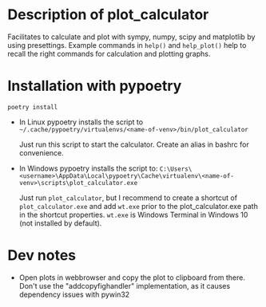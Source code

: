 # Description of plot_calculator
Facilitates to calculate and plot with sympy, numpy, scipy and matplotlib by
using presettings. Example commands in `help()` and `help_plot()` help to recall
the right commands for calculation and plotting graphs.

# Installation with pypoetry
`poetry install`
- In Linux pypoetry installs the script to
  `~/.cache/pypoetry/virtualenvs/<name-of-venv>/bin/plot_calculator`
  
  Just run this script to start the calculator. Create an alias in bashrc for convenience.
- In Windows pypoetry installs the script to:
  `C:\Users\<username>\AppData\Local\pypoetry\Cache\virtualenv\<name-of-venv>\scripts\plot_calculator.exe`

  Just run `plot_calculator`, but I recommend to create a shortcut of `plot_calculator.exe` and
  add `wt.exe` prior to the plot_calculator.exe path in the shortcut properties. `wt.exe` is
  Windows Terminal in Windows 10 (not installed by default).

# Dev notes
- Open plots in webbrowser and copy the plot to clipboard from there. Don't use the
  "addcopyfighandler" implementation, as it causes dependency issues with pywin32

